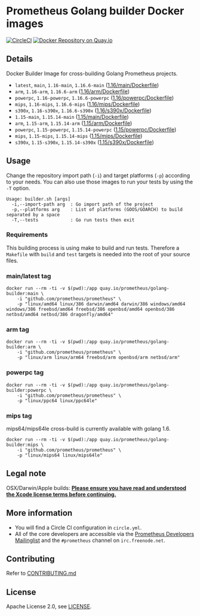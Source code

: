 # Prometheus Golang builder Docker images

[![CircleCI](https://circleci.com/gh/prometheus/golang-builder/tree/master.svg?style=shield)][circleci]
[![Docker Repository on Quay.io](https://quay.io/repository/prometheus/golang-builder/status)][quayio]

## Details

Docker Builder Image for cross-building Golang Prometheus projects.

- `latest`, `main`, `1.16-main`, `1.16.6-main` ([1.16/main/Dockerfile](1.16/main/Dockerfile))
- `arm`, `1.16-arm`, `1.16.6-arm` ([1.16/arm/Dockerfile](1.16/arm/Dockerfile))
- `powerpc`, `1.16-powerpc`, `1.16.6-powerpc` ([1.16/powerpc/Dockerfile](1.16/powerpc/Dockerfile))
- `mips`, `1.16-mips`, `1.16.6-mips` ([1.16/mips/Dockerfile](1.16/mips/Dockerfile))
- `s390x`, `1.16-s390x`, `1.16.6-s390x` ([1.16/s390x/Dockerfile](1.16/s390x/Dockerfile))
- `1.15-main`, `1.15.14-main` ([1.15/main/Dockerfile](1.15/main/Dockerfile))
- `arm`, `1.15-arm`, `1.15.14-arm` ([1.15/arm/Dockerfile](1.15/arm/Dockerfile))
- `powerpc`, `1.15-powerpc`, `1.15.14-powerpc` ([1.15/powerpc/Dockerfile](1.15/powerpc/Dockerfile))
- `mips`, `1.15-mips`, `1.15.14-mips` ([1.15/mips/Dockerfile](1.15/mips/Dockerfile))
- `s390x`, `1.15-s390x`, `1.15.14-s390x` ([1.15/s390x/Dockerfile](1.15/s390x/Dockerfile))

## Usage

Change the repository import path (`-i`) and target platforms (`-p`) according to your needs.
You can also use those images to run your tests by using the `-T` option.

```
Usage: builder.sh [args]
  -i,--import-path arg  : Go import path of the project
  -p,--platforms arg    : List of platforms (GOOS/GOARCH) to build separated by a space
  -T,--tests            : Go run tests then exit
```

### Requirements

This building process is using make to build and run tests.
Therefore a `Makefile` with `build` and `test` targets is needed into the root of your source files.

### main/latest tag

```
docker run --rm -ti -v $(pwd):/app quay.io/prometheus/golang-builder:main \
    -i "github.com/prometheus/prometheus" \
    -p "linux/amd64 linux/386 darwin/amd64 darwin/386 windows/amd64 windows/386 freebsd/amd64 freebsd/386 openbsd/amd64 openbsd/386 netbsd/amd64 netbsd/386 dragonfly/amd64"
```

### arm tag

```
docker run --rm -ti -v $(pwd):/app quay.io/prometheus/golang-builder:arm \
    -i "github.com/prometheus/prometheus" \
    -p "linux/arm linux/arm64 freebsd/arm openbsd/arm netbsd/arm"
```

### powerpc tag

```
docker run --rm -ti -v $(pwd):/app quay.io/prometheus/golang-builder:powerpc \
    -i "github.com/prometheus/prometheus" \
    -p "linux/ppc64 linux/ppc64le"
```

### mips tag

mips64/mips64le cross-build is currently available with golang 1.6.

```
docker run --rm -ti -v $(pwd):/app quay.io/prometheus/golang-builder:mips \
    -i "github.com/prometheus/prometheus" \
    -p "linux/mips64 linux/mips64le"
```

## Legal note

OSX/Darwin/Apple builds:
**[Please ensure you have read and understood the Xcode license
   terms before continuing.](https://www.apple.com/legal/sla/docs/xcode.pdf)**

## More information

  * You will find a Circle CI configuration in `circle.yml`.
  * All of the core developers are accessible via the [Prometheus Developers Mailinglist](https://groups.google.com/forum/?fromgroups#!forum/prometheus-developers) and the `#prometheus` channel on `irc.freenode.net`.

## Contributing

Refer to [CONTRIBUTING.md](CONTRIBUTING.md)

## License

Apache License 2.0, see [LICENSE](LICENSE).

[quayio]: https://quay.io/repository/prometheus/golang-builder
[circleci]: https://circleci.com/gh/prometheus/golang-builder

